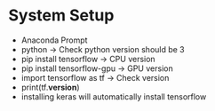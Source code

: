 # System Setup

* Anaconda Prompt
* python -> Check python version should be 3
* pip install tensorflow -> CPU version
* pip install tensorflow-gpu -> GPU version
* import tensorflow as tf  -> Check version
* print(tf.**version**)
* installing keras will automatically install tensorflow
